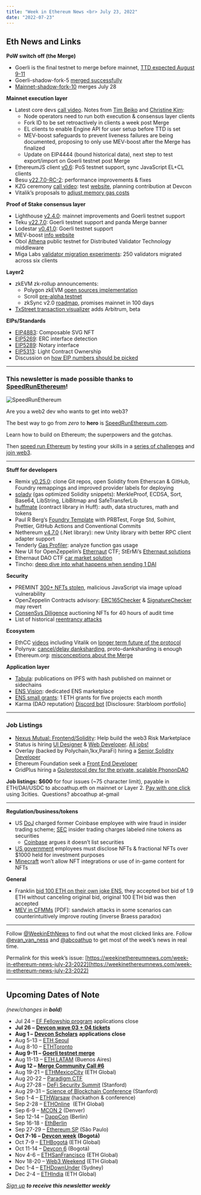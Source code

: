 ```yaml
---
title: "Week in Ethereum News <br> July 23, 2022"
date: "2022-07-23"
---
```


## **Eth News and Links**

**PoW switch off (the Merge)**

- Goerli is the final testnet to merge before mainnet, [TTD expected August 9-11](https://github.com/ethereum/execution-specs/pull/563)
- Goerli-shadow-fork-5 [merged successfully](https://twitter.com/abcoathup/status/1550421109199486977)
- [Mainnet-shadow-fork-10](https://twitter.com/abcoathup/status/1549951666203795456) merges July 28

**Mainnet execution layer**

- Latest core devs [call video](https://www.youtube.com/watch?v=N80PgxELDYg&t=183s). Notes from [Tim Beiko](https://twitter.com/TimBeiko/status/1550221047122628608) and [Christine Kim](https://twitter.com/i/notes/1550142474873610241):
    - Node operators need to run both execution & consensus layer clients
    - Fork ID to be set retroactively in clients a week post Merge
    - EL clients to enable Engine API for user setup before TTD is set
    - MEV-boost safeguards to prevent liveness failures are being documented, proposing to only use MEV-boost after the Merge has finalized 
    - Update on EIP4444 (bound historical data), next step to test export/import on Goerli testnet post Merge
- EthereumJS client [v0.6](https://github.com/ethereumjs/ethereumjs-monorepo/tree/master/packages/client/merge): PoS testnet support, sync JavaScript EL+CL clients
- Besu [v22.7.0-RC-2](https://github.com/hyperledger/besu/releases/tag/22.7.0-RC2): performance improvements & fixes
- KZG ceremony [call video](https://www.youtube.com/watch?v=7c4FybMLvjg&t=190s): test [website](https://trustedsetuptest.web.app/), planning contribution at Devcon
- Vitalik’s proposals to [adjust memory gas costs](https://notes.ethereum.org/@vbuterin/proposals_to_adjust_memory_gas_costs)

**Proof of Stake consensus layer**

- Lighthouse [v2.4.0](https://github.com/sigp/lighthouse/releases/tag/v2.4.0): mainnet improvements and Goerli testnet support
- Teku [v22.7.0](https://github.com/ConsenSys/teku/releases/tag/22.7.0): Goerli testnet support and panda Merge banner
- Lodestar [v0.41.0](https://github.com/ChainSafe/lodestar/releases/tag/v0.41.0): Goerli testnet support
- MEV-boost [info website](https://boost.flashbots.net/)
- Obol [Athena](https://blog.obol.tech/the-athena-testnet/) public testnet for Distributed Validator Technology middleware
- Miga Labs [validator migration experiments](https://medium.com/@migalabs/eth2-0-fluid-validator-migration-7c830557c154): 250 validators migrated across six clients

**Layer2**

- zkEVM zk-rollup announcements:
    - Polygon zkEVM [open sources implementation](https://blog.polygon.technology/the-future-is-now-for-ethereum-scaling-introducing-polygon-zkevm)
    - Scroll [pre-alpha testnet](https://mirror.xyz/scroll.eth/XQyXDgyxoefag6hcBgGJFz8qrb10rmSU-zUBvY3Q9_A)
    - zkSync v2.0 [roadmap](https://matterlabs.medium.com/100-days-to-mainnet-6f230893bd73), promises mainnet in 100 days
- [TxStreet transaction visualizer](https://twitter.com/txstreetCom/status/1549016696618377216) adds Arbitrum, beta 

**EIPs/Standards**

- [EIP4883](https://github.com/ethereum/EIPs/pull/4888/files): Composable SVG NFT 
- [EIP5269](https://github.com/ethereum/EIPs/pull/5269/files): ERC interface detection
- [EIP5289](https://github.com/ethereum/EIPs/pull/5289/files): Notary interface
- [EIP5313](https://eips.ethereum.org/EIPS/eip-5313): Light Contract Ownership 
- Discussion on [how EIP numbers should be picked](https://github.com/ethereum/EIPs/issues/5294)

* * *

### **This newsletter is made possible thanks to** [**SpeedRunEthereum**](https://speedrunethereum.com/)**!**

![SpeedRunEthereum](https://weekinethereumnews.com/wp-content/uploads/2022/04/Screenshot-from-2022-04-01-15-39-52.png)

[](https://substackcdn.com/image/fetch/f_auto,q_auto:good,fl_progressive:steep/https%3A%2F%2Fbucketeer-e05bbc84-baa3-437e-9518-adb32be77984.s3.amazonaws.com%2Fpublic%2Fimages%2F02748e06-2396-4b28-9ace-17df408947b8_769x208.png)

Are you a web2 dev who wants to get into web3?  

The best way to go from _zero_ to **hero** is [SpeedRunEthereum.com](https://speedrunethereum.com/).

Learn how to build on Ethereum; the superpowers and the gotchas.

Then [speed run Ethereum](https://speedrunethereum.com/) by testing your skills in a [series of challenges](https://speedrunethereum.com/challenge/simple-nft-example) and [join web3](https://twitter.com/austingriffith/status/1493688828661432325).

* * *

**Stuff for developers**

- Remix [v0.25.0](https://medium.com/remix-ide/remix-v0-25-0-released-5b8902464413): clone Git repos, open Solidity from Etherscan & GitHub, Foundry remappings and improved provider labels for deploying
- [solady](https://github.com/Vectorized/solady#readme) (gas optimized Solidity snippets): MerkleProof, ECDSA, Sort, Base64, LibString, LibBitmap and SafeTransferLib
- [huffmate](https://github.com/pentagonxyz/huffmate#readme) (contract library in Huff): auth, data structures, math and tokens
- Paul R Berg’s [Foundry Template](https://github.com/paulrberg/foundry-template#readme) with PRBTest, Forge Std, Solhint, Prettier, GitHub Actions and Conventional Commits
- Nethereum [v4.7.0](https://github.com/Nethereum/Nethereum/releases/tag/4.7.0) (.Net library): new Unity library with better RPC client adapter support
- Tenderly [Gas Profiler](https://blog.tenderly.co/how-to-reduce-smart-contract-gas-usage/): analyze function gas usage
- New UI for OpenZeppelin’s [Ethernaut](https://ethernaut.openzeppelin.com/) CTF; StErMi’s [Ethernaut solutions](https://stermi.medium.com/lets-play-ethernaut-ctf-learning-solidity-security-while-playing-1678bd6db3c4)
- Ethernaut DAO CTF [car market solution](https://stermi.medium.com/ethernautdao-ctf-wallet-solution-1793f990c2d5)
- Tincho: [deep dive into what happens when sending 1 DAI](https://www.notonlyowner.com/learn/what-happens-when-you-send-one-dai)

**Security**

- PREMINT [300+ NFTs stolen](https://blog.premint.xyz/p/july-17-2022-incident-update), malicious JavaScript via image upload vulnerability
- OpenZeppelin Contracts advisory: [ERC165Checker](https://github.com/OpenZeppelin/openzeppelin-contracts/security/advisories/GHSA-qh9x-gcfh-pcrw) & [SignatureChecker](https://github.com/OpenZeppelin/openzeppelin-contracts/security/advisories/GHSA-4g63-c64m-25w9) may revert
- [ConsenSys Diligence](https://consensys.net/blog/diligence/smart-contract-auditing-with-turn-token/) auctioning NFTs for 40 hours of audit time
- List of historical [reentrancy attacks](https://github.com/pcaversaccio/reentrancy-attacks#readme)

**Ecosystem**

- EthCC [videos](https://www.youtube.com/channel/UC_kOxlaYNOTtNwtwySZ0B8w/videos) including Vitalik on [longer term future of the protocol](https://www.youtube.com/watch?v=kGjFTzRTH3Q)
- Polynya: [cancel/delay danksharding](https://polynya.mirror.xyz/sA0qPEbQ99HXCEXEi3BW34HXohMpLyDDM1a4AJhCF4E), proto-danksharding is enough
- Ethereum.org: [misconceptions about the Merge](https://ethereum.org/en/upgrades/merge/#misconceptions)

**Application layer**

- [Tabula](https://twitter.com/GnosisGuild/status/1549056708563140608): publications on IPFS with hash published on mainnet or sidechains
- [ENS Vision](https://www.ens.vision/): dedicated ENS marketplace 
- [ENS small grants](https://www.ensgrants.xyz/): 1 ETH grants for five projects each month
- Karma (DAO reputation) [Discord bot](https://twitter.com/showkarma_xyz/status/1550147940542341120) \[Disclosure: Starbloom portfolio\]

* * *

### **Job Listings**

- [Nexus Mutual: Frontend/Solidity](https://nexusmutual.recruitee.com/): Help build the web3 Risk Marketplace
- Status is hiring [UI Designer](https://grnh.se/8c816d6b1us) & [Web Developer](https://grnh.se/d64808fa1us). [All jobs!](https://jobs.status.im/)
- Overlay (backed by Polychain,1kx,ParaFi) hiring a [Senior Solidity Developer](https://www.notion.so/Overlay-Senior-Solidity-Dev-38c9130a01a844b39ef1bb81f82aae16)
- Ethereum Foundation seek a [Front End Developer](https://jobs.lever.co/ethereumfoundation/40ed733c-d3af-4026-b1b2-57ef7e70f788?lever-origin=applied&lever-source%5B%5D=Week%20in%20Ethereum)
- GridPlus hiring a [Go/protocol dev for the private, scalable PhononDAO](https://gridplus.io/pages/careers#PhononEngineer)

**Job listings: $600** for four issues (~75 character limit), payable in ETH/DAI/USDC to abcoathup.eth on mainnet or Layer 2. [Pay with one click](https://3cities.xyz/#/pay?c=H4sIAHqco2IAAyXOMU6EQBSA4atMqVbAgGjJuqzGmI3JrrHcDMODnQAz5L03ERsTLey9gtJop8bGUk-xt5HE4m-__A_vPbreEZRZjQAdWH58ZZeVJQLR7iAYQglFKeNYVipJ0mQR5EWYSpCRnB_F4fEijZPopJqFz5v-Z9xg3_-O1jHsTq8BGmGsyHkLCL4TS7ghce4KcWGIja1F5XDKozBEHkjs3aWJ0FuFSjOgaE1neP-jdbXRqs2IgNdGN4AvV6v5t-qct5zRzNRL3xWAZzCsGCf3LRgiqWV8GASfxKgY6ttLhGq6sBro_otdA_afygfdejLO0tM4qes_d-LI2xABAAA) using 3cities.  Questions? abcoathup at-gmail

* * *

**Regulation/business/tokens**

- US [DoJ](https://www.justice.gov/usao-sdny/pr/three-charged-first-ever-cryptocurrency-insider-trading-tipping-scheme) charged former Coinbase employee with wire fraud in insider trading scheme; [SEC](https://www.sec.gov/news/press-release/2022-127) insider trading charges labeled nine tokens as securities
    - [Coinbase](https://blog.coinbase.com/coinbase-does-not-list-securities-end-of-story-e58dc873be79) argues it doesn’t list securities
- [US government](https://twitter.com/OfficeGovEthics/status/1549141207670001664) employees must disclose NFTs & fractional NFTs over $1000 held for investment purposes
- [Minecraft](https://www.minecraft.net/en-us/article/minecraft-and-nfts) won’t allow NFT integrations or use of in-game content for NFTs

**General**

- Franklin [bid 100 ETH on their own joke ENS](https://twitter.com/franklinisbored/status/1549838025882042373), they accepted bot bid of 1.9 ETH without canceling original bid, original 100 ETH bid was then accepted
- [MEV in CFMMs](https://people.eecs.berkeley.edu/~ksk/files/MEV_CFMM.pdf) \[PDF\]: sandwich attacks in some scenarios can counterintuitively improve routing (inverse Braess paradox)

* * *

Follow [@WeekinEthNews](https://twitter.com/WeekInEthNews) to find out what the most clicked links are. Follow [@evan\_van\_ness](https://twitter.com/evan_van_ness) and [@abcoathup](https://twitter.com/abcoathup) to get most of the week’s news in real time.

Permalink for this week’s issue: [https://weekinethereumnews.com/week-in-ethereum-news-july-23-2022](https://weekinethereumnews.com/week-in-ethereum-news-july-23-2022)

* * *

## **Upcoming Dates of Note**

_(new/changes in_ **_bold_**_)_

- Jul 24 – [EF Fellowship program](https://fellowship.ethereum.foundation/) applications close
- **Jul 26 –** [**Devcon wave 03 + 04 tickets**](https://devcon.org/en/tickets/)
- **Aug 1 –** [**Devcon Scholars**](https://scholars.paperform.co/) **applications close**
- Aug 5-13 – [ETH Seoul](https://2022.ethseoul.org/)
- Aug 8-10 – [ETHToronto](https://www.ethtoronto.ca/)
- **Aug 9-11 –** [**Goerli testnet merge**](https://github.com/ethereum/execution-specs/pull/563)
- Aug 11-13 – [ETH LATAM](https://ethlatam.org/) (Buenos Aires)
- **Aug 12 –** [**Merge Community Call #6**](https://github.com/ethereum/pm/issues/580)
- Aug 19-21 – [ETHMexicoCity](https://mexico.ethglobal.com/) (ETH Global)
- Aug 20-22 – [Paradigm CTF](https://ctf.paradigm.xyz/)
- Aug 27-28 – [DeFi Security Summit](https://defisecuritysummit.org/) (Stanford)
- Aug 29-31 – [Science of Blockchain Conference](https://cbr.stanford.edu/sbc22/) (Stanford)
- Sep 1-4 – [ETHWarsaw](https://ethwarsaw.dev/) (hackathon & conference)
- Sep 2-28 – [ETHOnline](https://online.ethglobal.com/')  (ETH Global)
- Sep 6-9 – [MCON 2](https://www.mcon.fun/) (Denver)
- Sep 12-14 – [DappCon](https://www.dappcon.io/) (Berlin)
- Sep 16-18 - [EthBerlin](https://ethberlin.ooo/)
- Sep 27-29 – [Ethereum SP](https://twitter.com/Ethereum_Brasil/status/1530320916667895808) (São Paulo)
- **Oct 7-16 –** [**Devcon week**](https://devcon.org/en/devcon-week/) **(Bogotá)**
- Oct 7-9 – [ETHBogotá](https://bogota.ethglobal.com/) (ETH Global)
- Oct 11-14 – [Devcon 6](https://blog.ethereum.org/2022/02/18/colombia-in-2022-redux/) (Bogotá)
- Nov 4-6 – [ETHSanFrancisco](https://sf.ethglobal.com/) (ETH Global)
- Nov 18-20 – [Web3 Weekend](https://web3weekend.ethglobal.com/) (ETH Global)
- Dec 1-4 – [ETHDownUnder](https://ethdownunder.com/) (Sydney)
- Dec 2-4 – [ETHIndia](https://ethindia.co/) (ETH Global)

[_Sign up_](https://weekinethereum.substack.com/subscribe#about) **_to receive this newsletter weekly_**
